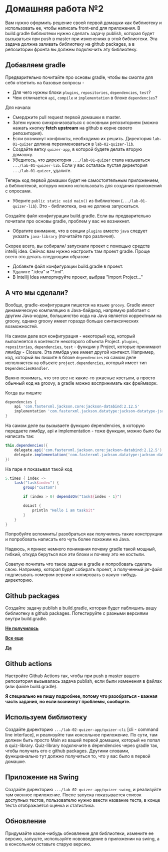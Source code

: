 # Домашняя работа №2

Вам нужно оформить решение своей первой домашки как библиотеку и использовать ее, чтобы написать front-end для приложения. В build.gradle библиотеки нужно сделать задачу publish, которая будет вызываться при push в master при изменениях в этой библиотеки. Эта задача должна заливать библиотеку на github packages, а в репозитории фронта вы должны подключить эту библиотеку.

## Добавляем gradle
Предварительно почитайте про основы gradle, чтобы вы смогли для себя ответить на базовые вопросы - 
* Для чего нужны блоки `plugins`, `repositories`, `dependencies`, `test`?
* Чем отличается `api`, `compile` и `implementation` в блоке `dependencies`?

Для начала:
* Смерджите pull request первой домашки в master. 
* Затем нужно синхронизоваться с основным репозиторием (можно нажать кнопку **fetch upstream** на github в корне своего репозитория). 
* Если возникнут конфликты, необходимо их решить. Директория `lab-01-quizer` должна переименоваться в `lab-02-quizer-lib`.
* Создайте ветку `quizer-app`, в которой будете делать вторую домашку.
* Убедитесь, что директория `.../lab-01-quizer` стала называться `.../lab-01-quizer-lib`. Если у вас осталась пустая директория `.../lab-01-quizer`, удалите.

Теперь код первой домашки будет не самостоятельным приложением, а библиотекой, которую можно использовать для создания приложений с опросами.

* Уберите `public static void main()` из библиотеки (`.../lab-01-quizer-lib`). Это - библиотека, она не должна запускаться.

Создайте файл конфигурации build.gradle. Если вы предварительно почитали про основы gradle, проблем у вас не возникнет.
* Обратите внимание, что в секции `plugins` вместо `java` следует указать `java-library` (почитайте про различия).

Скорее всего, вы собирали/ запускали проект с помощью средств intellij idea. Сейчас вам нужно настроить там проект gradle. Проще всего это делать следующим образом:
* Добавьте файл конфигурации build.gradle в проект.
* Удалите ".idea" и "*.iml".
* В Intellij Idea импортируйте проект, выбрав "Import Project..."



## А что мы сделали?

Вообще, gradle-конфигурация пишется на языке `groovy`. Gradle имеет динамическую компиляцию в Java-байдкод, напрямую работает с другим Java-кодом, большинство кода на Java является корректным на groovy, однако groovy имеет гораздо больше синтаксических возможностей.

На самом деле вся конфигурация - некоторый код, который выполняется в контексте некоторого объекта Project.  `plugins`, `repositories`, `dependencies`, `test` - функции у Project, которые принимают лямбду - Closure. Эта лямбда уже имеет другой контекст. Например, код, который вы пишите в блоке `dependencies` на самом деле исполняется на объекте `project.dependencies`, который имеет тип `DependenciesHandler`.

Важно понимать, что это все не какие-то ужасные костыли, а просто обычный код на groovy, а gradle можно воспринимать как фреймворк.

Когда вы пишите 
```groovy
dependencies {
    api 'com.fasterxml.jackson.core:jackson-databind:2.12.5'
    implementation 'com.fasterxml.jackson.datatype:jackson-datatype-jsr310:2.12.5'
}
```

На самом деле вы вызываете функцию dependencies, в которую передаете лямбду, api и implementation - тоже функции, можно было бы написать так:

```groovy
this.dependencies({
    delegate.api('com.fasterxml.jackson.core:jackson-databind:2.12.5')
    delegate.implementation('com.fasterxml.jackson.datatype:jackson-datatype-jsr310:2.12.5')
})
```

На паре я показывал такой код
```groovy
5.times { index ->
    task("task$index") {
        group("custom")

        if (index > 0) dependsOn("task${index - 1}")

        doLast {
            println "Hello i am task$it"
        }
    }
}
```

Попробуйте вспомнить/ разобраться как получились такие конструкции и попробовать написать его чуть более похожим на Java.

Надеюсь, я принес немного понимания почему gradle такой мощный, гибкий, откуда беруться все эти блоки и почему это не костыли.

Советую почитать что такое задачи в gradle и попробовать сделать свою. Например, которая будет собирать проект, а полученный jar-файл подписывать номером версии и копировать в какую-нибудь директорию.

## Github packages
Создайте задачу publish в build.gradle, которая будет паблишить вашу библиотеку в github packages. Потестируйте с разными версиями внутри build.gradle.

**[Не получилось](https://letmegooglethat.com/?q=publishing+to+github+packages+with+gradle)**

**[Все еще](https://github.com/Derovi/dismess/blob/master/build.gradle#L36)**

**[Да](https://t.me/derovi)**

## Github actions
Настройте Github Actions так, чтобы при push в master вашего репозитория вызывалась задача publish, если были изменения в файлах (или файле build.gradle).

**Я специально не пишу подробнее, потому что разобраться - важная часть задания, но если возникнут проблемы, сообщите.**

## Используем библиотеку
Создайте директорию `.../lab-02-quizer-app/quizer-cli` [cli - command line interface], и реализуйте там консольное приложение. По сути, там должен быть просто Main из вашей первой домашки, который не попал в quiz-library. Quiz-library подключите в dependencies через gradle так, чтобы получать его с github packages. Другими словами, функцианально тут должно получиться то, что у вас было в первой домашке.

## Приложение на Swing
Создайте директорию `.../lab-02-quizer-app/quizer-swing`, и реализуйте там оконное приложение. После запуска показывается список доступных тестов, пользователю нужно ввести название теста, в конце теста отображается оценка и статистика.

## Обновление
Придумайте какое-нибудь обновление для библиотеки, измените ее версию, запуште, используйте нововведение в приложении на swing, а в консольном оставьте старую версию.
